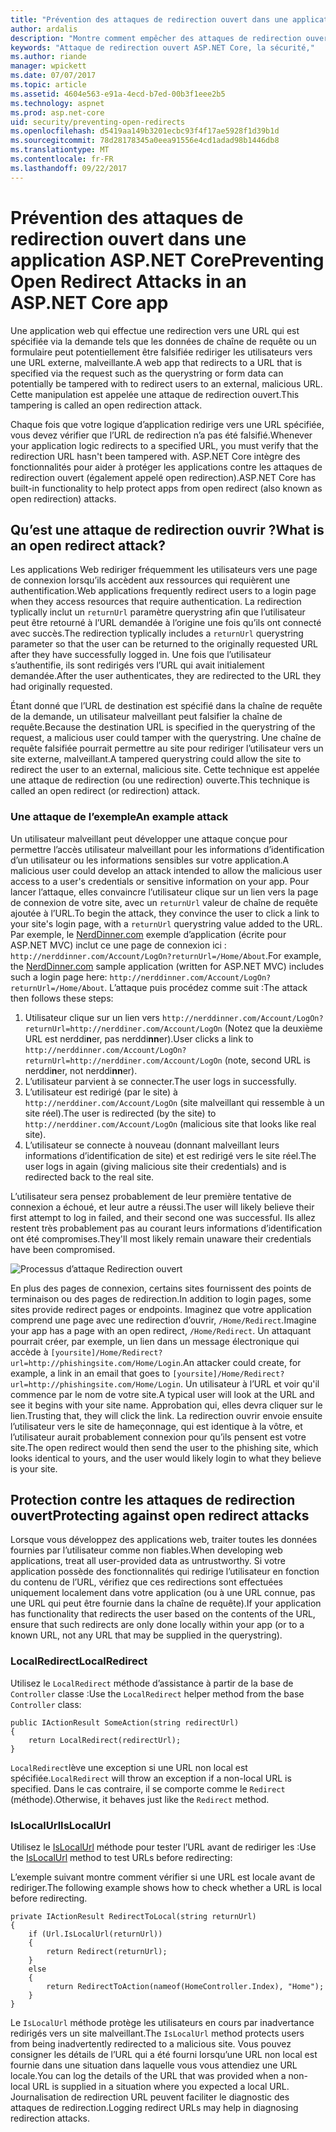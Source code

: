 ```yaml
---
title: "Prévention des attaques de redirection ouvert dans une application ASP.NET Core | Documents Microsoft"
author: ardalis
description: "Montre comment empêcher des attaques de redirection ouvert par rapport à une application ASP.NET Core"
keywords: "Attaque de redirection ouvert ASP.NET Core, la sécurité,"
ms.author: riande
manager: wpickett
ms.date: 07/07/2017
ms.topic: article
ms.assetid: 4604e563-e91a-4ecd-b7ed-00b3f1eee2b5
ms.technology: aspnet
ms.prod: asp.net-core
uid: security/preventing-open-redirects
ms.openlocfilehash: d5419aa149b3201ecbc93f4f17ae5928f1d39b1d
ms.sourcegitcommit: 78d28178345a0eea91556e4cd1adad98b1446db8
ms.translationtype: MT
ms.contentlocale: fr-FR
ms.lasthandoff: 09/22/2017
---
```

# <a name="preventing-open-redirect-attacks-in-an-aspnet-core-app"></a><span data-ttu-id="7034f-104">Prévention des attaques de redirection ouvert dans une application ASP.NET Core</span><span class="sxs-lookup"><span data-stu-id="7034f-104">Preventing Open Redirect Attacks in an ASP.NET Core app</span></span>

<span data-ttu-id="7034f-105">Une application web qui effectue une redirection vers une URL qui est spécifiée via la demande tels que les données de chaîne de requête ou un formulaire peut potentiellement être falsifiée rediriger les utilisateurs vers une URL externe, malveillante.</span><span class="sxs-lookup"><span data-stu-id="7034f-105">A web app that redirects to a URL that is specified via the request such as the querystring or form data can potentially be tampered with to redirect users to an external, malicious URL.</span></span> <span data-ttu-id="7034f-106">Cette manipulation est appelée une attaque de redirection ouvert.</span><span class="sxs-lookup"><span data-stu-id="7034f-106">This tampering is called an open redirection attack.</span></span>

<span data-ttu-id="7034f-107">Chaque fois que votre logique d’application redirige vers une URL spécifiée, vous devez vérifier que l’URL de redirection n’a pas été falsifié.</span><span class="sxs-lookup"><span data-stu-id="7034f-107">Whenever your application logic redirects to a specified URL, you must verify that the redirection URL hasn't been tampered with.</span></span> <span data-ttu-id="7034f-108">ASP.NET Core intègre des fonctionnalités pour aider à protéger les applications contre les attaques de redirection ouvert (également appelé open redirection).</span><span class="sxs-lookup"><span data-stu-id="7034f-108">ASP.NET Core has built-in functionality to help protect apps from open redirect (also known as open redirection) attacks.</span></span>

## <a name="what-is-an-open-redirect-attack"></a><span data-ttu-id="7034f-109">Qu’est une attaque de redirection ouvrir ?</span><span class="sxs-lookup"><span data-stu-id="7034f-109">What is an open redirect attack?</span></span>

<span data-ttu-id="7034f-110">Les applications Web rediriger fréquemment les utilisateurs vers une page de connexion lorsqu’ils accèdent aux ressources qui requièrent une authentification.</span><span class="sxs-lookup"><span data-stu-id="7034f-110">Web applications frequently redirect users to a login page when they access resources that require authentication.</span></span> <span data-ttu-id="7034f-111">La redirection typlically inclut un `returnUrl` paramètre querystring afin que l’utilisateur peut être retourné à l’URL demandée à l’origine une fois qu’ils ont connecté avec succès.</span><span class="sxs-lookup"><span data-stu-id="7034f-111">The redirection typlically includes a `returnUrl` querystring parameter so that the user can be returned to the originally requested URL after they have successfully logged in.</span></span> <span data-ttu-id="7034f-112">Une fois que l’utilisateur s’authentifie, ils sont redirigés vers l’URL qui avait initialement demandée.</span><span class="sxs-lookup"><span data-stu-id="7034f-112">After the user authenticates, they are redirected to the URL they had originally requested.</span></span>

<span data-ttu-id="7034f-113">Étant donné que l’URL de destination est spécifié dans la chaîne de requête de la demande, un utilisateur malveillant peut falsifier la chaîne de requête.</span><span class="sxs-lookup"><span data-stu-id="7034f-113">Because the destination URL is specified in the querystring of the request, a malicious user could tamper with the querystring.</span></span> <span data-ttu-id="7034f-114">Une chaîne de requête falsifiée pourrait permettre au site pour rediriger l’utilisateur vers un site externe, malveillant.</span><span class="sxs-lookup"><span data-stu-id="7034f-114">A tampered querystring could allow the site to redirect the user to an external, malicious site.</span></span> <span data-ttu-id="7034f-115">Cette technique est appelée une attaque de redirection (ou une redirection) ouverte.</span><span class="sxs-lookup"><span data-stu-id="7034f-115">This technique is called an open redirect (or redirection) attack.</span></span>

### <a name="an-example-attack"></a><span data-ttu-id="7034f-116">Une attaque de l’exemple</span><span class="sxs-lookup"><span data-stu-id="7034f-116">An example attack</span></span>

<span data-ttu-id="7034f-117">Un utilisateur malveillant peut développer une attaque conçue pour permettre l’accès utilisateur malveillant pour les informations d’identification d’un utilisateur ou les informations sensibles sur votre application.</span><span class="sxs-lookup"><span data-stu-id="7034f-117">A malicious user could develop an attack intended to allow the malicious user access to a user's credentials or sensitive information on your app.</span></span> <span data-ttu-id="7034f-118">Pour lancer l’attaque, elles convaincre l’utilisateur clique sur un lien vers la page de connexion de votre site, avec un `returnUrl` valeur de chaîne de requête ajoutée à l’URL.</span><span class="sxs-lookup"><span data-stu-id="7034f-118">To begin the attack, they convince the user to click a link to your site's login page, with a `returnUrl` querystring value added to the URL.</span></span> <span data-ttu-id="7034f-119">Par exemple, le [NerdDinner.com](http://nerddinner.com) exemple d’application (écrite pour ASP.NET MVC) inclut ce une page de connexion ici : ``http://nerddinner.com/Account/LogOn?returnUrl=/Home/About``.</span><span class="sxs-lookup"><span data-stu-id="7034f-119">For example, the [NerdDinner.com](http://nerddinner.com) sample application (written for ASP.NET MVC) includes such a login page here: ``http://nerddinner.com/Account/LogOn?returnUrl=/Home/About``.</span></span> <span data-ttu-id="7034f-120">L’attaque puis procédez comme suit :</span><span class="sxs-lookup"><span data-stu-id="7034f-120">The attack then follows these steps:</span></span>

1. <span data-ttu-id="7034f-121">Utilisateur clique sur un lien vers ``http://nerddinner.com/Account/LogOn?returnUrl=http://nerddiner.com/Account/LogOn`` (Notez que la deuxième URL est nerddi**n**er, pas nerddi**nn**er).</span><span class="sxs-lookup"><span data-stu-id="7034f-121">User clicks a link to ``http://nerddinner.com/Account/LogOn?returnUrl=http://nerddiner.com/Account/LogOn`` (note, second URL is nerddi**n**er, not nerddi**nn**er).</span></span>
2. <span data-ttu-id="7034f-122">L’utilisateur parvient à se connecter.</span><span class="sxs-lookup"><span data-stu-id="7034f-122">The user logs in successfully.</span></span>
3. <span data-ttu-id="7034f-123">L’utilisateur est redirigé (par le site) à ``http://nerddiner.com/Account/LogOn`` (site malveillant qui ressemble à un site réel).</span><span class="sxs-lookup"><span data-stu-id="7034f-123">The user is redirected (by the site) to ``http://nerddiner.com/Account/LogOn`` (malicious site that looks like real site).</span></span>
4. <span data-ttu-id="7034f-124">L’utilisateur se connecte à nouveau (donnant malveillant leurs informations d’identification de site) et est redirigé vers le site réel.</span><span class="sxs-lookup"><span data-stu-id="7034f-124">The user logs in again (giving malicious site their credentials) and is redirected back to the real site.</span></span>

<span data-ttu-id="7034f-125">L’utilisateur sera pensez probablement de leur première tentative de connexion a échoué, et leur autre a réussi.</span><span class="sxs-lookup"><span data-stu-id="7034f-125">The user will likely believe their first attempt to log in failed, and their second one was successful.</span></span> <span data-ttu-id="7034f-126">Ils allez restent très probablement pas au courant leurs informations d’identification ont été compromises.</span><span class="sxs-lookup"><span data-stu-id="7034f-126">They'll most likely remain unaware their credentials have been compromised.</span></span>

![Processus d’attaque Redirection ouvert](preventing-open-redirects/_static/open-redirection-attack-process.png)

<span data-ttu-id="7034f-128">En plus des pages de connexion, certains sites fournissent des points de terminaison ou des pages de redirection.</span><span class="sxs-lookup"><span data-stu-id="7034f-128">In addition to login pages, some sites provide redirect pages or endpoints.</span></span> <span data-ttu-id="7034f-129">Imaginez que votre application comprend une page avec une redirection d’ouvrir, ``/Home/Redirect``.</span><span class="sxs-lookup"><span data-stu-id="7034f-129">Imagine your app has a page with an open redirect, ``/Home/Redirect``.</span></span> <span data-ttu-id="7034f-130">Un attaquant pourrait créer, par exemple, un lien dans un message électronique qui accède à ``[yoursite]/Home/Redirect?url=http://phishingsite.com/Home/Login``.</span><span class="sxs-lookup"><span data-stu-id="7034f-130">An attacker could create, for example, a link in an email that goes to ``[yoursite]/Home/Redirect?url=http://phishingsite.com/Home/Login``.</span></span> <span data-ttu-id="7034f-131">Un utilisateur à l’URL et voir qu'il commence par le nom de votre site.</span><span class="sxs-lookup"><span data-stu-id="7034f-131">A typical user will look at the URL and see it begins with your site name.</span></span> <span data-ttu-id="7034f-132">Approbation qui, elles devra cliquer sur le lien.</span><span class="sxs-lookup"><span data-stu-id="7034f-132">Trusting that, they will click the link.</span></span> <span data-ttu-id="7034f-133">La redirection ouvrir envoie ensuite l’utilisateur vers le site de hameçonnage, qui est identique à la vôtre, et l’utilisateur aurait probablement connexion pour qu’ils pensent est votre site.</span><span class="sxs-lookup"><span data-stu-id="7034f-133">The open redirect would then send the user to the phishing site, which looks identical to yours, and the user would likely login to what they believe is your site.</span></span>

## <a name="protecting-against-open-redirect-attacks"></a><span data-ttu-id="7034f-134">Protection contre les attaques de redirection ouvert</span><span class="sxs-lookup"><span data-stu-id="7034f-134">Protecting against open redirect attacks</span></span>

<span data-ttu-id="7034f-135">Lorsque vous développez des applications web, traiter toutes les données fournies par l’utilisateur comme non fiables.</span><span class="sxs-lookup"><span data-stu-id="7034f-135">When developing web applications, treat all user-provided data as untrustworthy.</span></span> <span data-ttu-id="7034f-136">Si votre application possède des fonctionnalités qui redirige l’utilisateur en fonction du contenu de l’URL, vérifiez que ces redirections sont effectuées uniquement localement dans votre application (ou à une URL connue, pas une URL qui peut être fournie dans la chaîne de requête).</span><span class="sxs-lookup"><span data-stu-id="7034f-136">If your application has functionality that redirects the user based on the contents of the URL,  ensure that such redirects are only done locally within your app (or to a known URL, not any URL that may be supplied in the querystring).</span></span>

### <a name="localredirect"></a><span data-ttu-id="7034f-137">LocalRedirect</span><span class="sxs-lookup"><span data-stu-id="7034f-137">LocalRedirect</span></span>

<span data-ttu-id="7034f-138">Utilisez le ``LocalRedirect`` méthode d’assistance à partir de la base de `Controller` classe :</span><span class="sxs-lookup"><span data-stu-id="7034f-138">Use the ``LocalRedirect`` helper method from the base `Controller` class:</span></span>

```
public IActionResult SomeAction(string redirectUrl)
{
    return LocalRedirect(redirectUrl);
}
```

<span data-ttu-id="7034f-139">``LocalRedirect``lève une exception si une URL non local est spécifiée.</span><span class="sxs-lookup"><span data-stu-id="7034f-139">``LocalRedirect`` will throw an exception if a non-local URL is specified.</span></span> <span data-ttu-id="7034f-140">Dans le cas contraire, il se comporte comme le ``Redirect`` (méthode).</span><span class="sxs-lookup"><span data-stu-id="7034f-140">Otherwise, it behaves just like the ``Redirect`` method.</span></span>

### <a name="islocalurl"></a><span data-ttu-id="7034f-141">IsLocalUrl</span><span class="sxs-lookup"><span data-stu-id="7034f-141">IsLocalUrl</span></span>

<span data-ttu-id="7034f-142">Utilisez le [IsLocalUrl](https://docs.microsoft.com/aspnet/core/api/microsoft.aspnetcore.mvc.iurlhelper#Microsoft_AspNetCore_Mvc_IUrlHelper_IsLocalUrl_System_String_) méthode pour tester l’URL avant de rediriger les :</span><span class="sxs-lookup"><span data-stu-id="7034f-142">Use the [IsLocalUrl](https://docs.microsoft.com/aspnet/core/api/microsoft.aspnetcore.mvc.iurlhelper#Microsoft_AspNetCore_Mvc_IUrlHelper_IsLocalUrl_System_String_) method to test URLs before redirecting:</span></span>

<span data-ttu-id="7034f-143">L’exemple suivant montre comment vérifier si une URL est locale avant de rediriger.</span><span class="sxs-lookup"><span data-stu-id="7034f-143">The following example shows how to check whether a URL is local before redirecting.</span></span>

```
private IActionResult RedirectToLocal(string returnUrl)
{
    if (Url.IsLocalUrl(returnUrl))
    {
        return Redirect(returnUrl);
    }
    else
    {
        return RedirectToAction(nameof(HomeController.Index), "Home");
    }
}
```

<span data-ttu-id="7034f-144">Le `IsLocalUrl` méthode protège les utilisateurs en cours par inadvertance redirigés vers un site malveillant.</span><span class="sxs-lookup"><span data-stu-id="7034f-144">The `IsLocalUrl` method protects users from being inadvertently redirected to a malicious site.</span></span> <span data-ttu-id="7034f-145">Vous pouvez consigner les détails de l’URL qui a été fourni lorsqu’une URL non local est fournie dans une situation dans laquelle vous vous attendiez une URL locale.</span><span class="sxs-lookup"><span data-stu-id="7034f-145">You can log the details of the URL that was provided when a non-local URL is supplied in a situation where you expected a local URL.</span></span> <span data-ttu-id="7034f-146">Journalisation de redirection URL peuvent faciliter le diagnostic des attaques de redirection.</span><span class="sxs-lookup"><span data-stu-id="7034f-146">Logging redirect URLs may help in diagnosing redirection attacks.</span></span>
